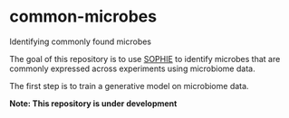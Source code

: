 # common-microbes
Identifying commonly found microbes

The goal of this repository is to use [SOPHIE](https://github.com/greenelab/generic-expression-patterns) to identify microbes that are commonly expressed across experiments using microbiome data.

The first step is to train a generative model on microbiome data.

**Note: This repository is under development**